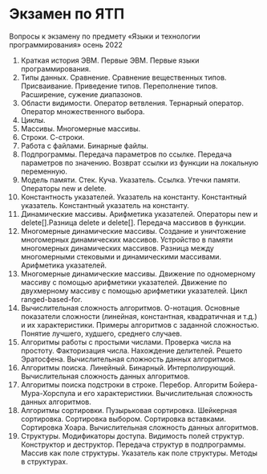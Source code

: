 # Экзамен по ЯТП
Вопросы к экзамену по предмету 
«Языки и технологии программирования» 
осень 2022 
1. Краткая история ЭВМ. Первые ЭВМ. Первые языки программирования. 
2. Типы данных. Сравнение. Сравнение вещественных типов. Присваивание. 
Приведение типов. Переполнение типов. Расширение, сужение диапазонов. 
3. Области видимости. Оператор ветвления. Тернарный оператор. Оператор 
множественного выбора. 
4. Циклы. 
5. Массивы. Многомерные массивы. 
6. Строки. С-строки. 
7. Работа с файлами. Бинарные файлы. 
8. Подпрограммы. Передача параметров по ссылке. Передача параметров по 
значению. Возврат ссылки из функции на локальную переменную. 
9. Модель памяти. Стек. Куча. Указатель. Ссылка. Утечки памяти. Операторы new и 
delete. 
10. Константность указателей. Указатель на константу. Константный указатель. 
Константный указатель на константу. 
11. Динамические массивы. Арифметика указателей. Операторы new и 
delete[].Разница delete и delete[]. Передача массивов в функции. 
12. Многомерные динамические массивы. Создание и уничтожение многомерных 
динамических массивов. Устройство в памяти многомерных динамических 
массивов. Разница между многомерными стековыми и динамическими 
массивами. Арифметика указателей. 
13. Многомерные динамические массивы. Движение по одномерному массиву с 
помощью арифметики указателей. Движение по двухмерному массиву с помощью 
арифметики указателей. Цикл ranged-based-for. 
14. Вычислительная сложность алгоритмов. О-нотация. Основные показатели 
сложности (линейная, константная, квадратичная и т.д.) и их характеристики. 
Примеры алгоритмов с заданной сложностью. Понятие лучшего, худшего, среднего 
случаев. 
15. Алгоритмы работы с простыми числами. Проверка числа на простоту. 
Факторизация числа. Нахождение делителей. Решето Эратосфена. Вычислительная 
сложность данных алгоритмов.
16. Алгоритмы поиска. Линейный. Бинарный. Интерполирующий. Вычислительная 
сложность данных алгоритмов. 
17. Алгоритмы поиска подстроки в строке. Перебор. Алгоритм Бойера-Мура-Хорспула 
и его характеристики. Вычислительная сложность данных алгоритмов. 
18. Алгоритмы сортировки. Пузырьковая сортировка. Шейкерная сортировка. 
Сортировка выбором. Сортировка вставками. Сортировка Хоара. Вычислительная 
сложность данных алгоритмов. 
19. Структуры. Модификаторы доступа. Видимость полей структур. Конструктор и 
деструктор. Передача структур в подпрограммы. Массив как поле структуры. 
Указатель как поле структуры. Методы в структурах.
